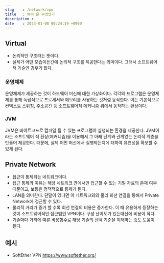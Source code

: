 ```yaml
---
slug    : /network/vpn
title   : VPN 은 무엇인가
description : 
date    : 2023-01-08 00:24:19 +0900
---
```


## Virtual
- 논리적인 구조라는 뜻이다. 
- 실제가 어떤 모습이든간에 논리적 구조를 제공한다는 의미이다. 그래서 소프트웨어적 기술인 경우가 많다. 

### 운영체제
운영체제가 제공하는 것이 하드웨어 머신에 대한 가상화이다. 각각의 프로그램은 운영체제를 통해 독립적으로 프로세서와 메모리를 사용하는 것처럼 동작한다. 이는 기본적으로 컨텍스트 스위칭, 주소공간 등 소프트웨어적 메커니즘 위에서 동작하는 환상이다. 

### JVM
JVM은 바이트코드로 컴파일 될 수 있는 프로그램이 실행되는 환경을 제공한다. JVM이라는 소프트웨어 적 환상(메커니즘)을 이용해서 그 아래 단계와 관계없는 논리적 계층을 만들어 제공한다. 때문에, 실제 어떤 머신에서 실행되는지에 대하여 유연성을 확보할 수 있게 된다. 

## Private Network
- 접근이 통제되는 네트워크이다. 
- 접근 통제의 이유는 해당 네트워크 안에서만 접근할 수 있는 기밀 자료의 존재 여부 때문이고, 보통은 정책적으로 통제가 된다. 
- LAN을 의미한다. 단말이 있다면 이 네트워크와의 물리 회선 연결을 통해서 Private Network에 접근할 수 있다. 
- 물리적 거리가 증가 할 수록 회선 연결의 비용은 증가한다. 이 때 유용하게 등장하는 것이 소프트웨어적인 접근법인 VPN이다. 구성 난이도가 있는대신에 비용이 적다. 
- 기술마다 거리에 따른 비용함수로 해당 기술의 선택 기준을 이해하는 것도 도움이 된다. 
  
## 예시
- SoftEther VPN https://www.softether.org/
